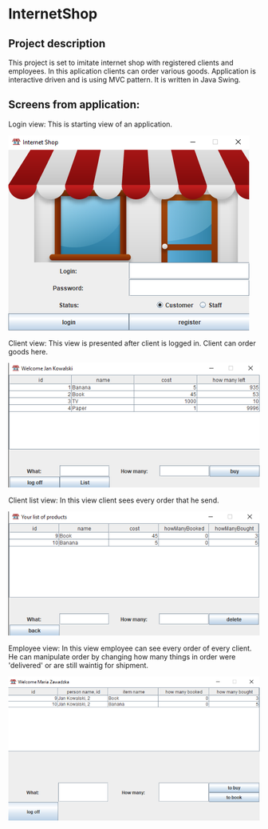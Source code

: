 # InternetShop

## Project description

This project is set to imitate internet shop with registered clients and employees. In this aplication clients can order various goods.
Application is interactive driven and is using MVC pattern. It is written in Java Swing.

## Screens from application:

Login view: This is starting view of an application.

![alt text](https://github.com/dandon223/InternetShop/blob/main/images/login.png?raw=true)

Client view: This view is presented after client is logged in. Client can order goods here.

![alt text](https://github.com/dandon223/InternetShop/blob/main/images/client.png?raw=true)

Client list view: In this view client sees every order that he send.

![alt text](https://github.com/dandon223/InternetShop/blob/main/images/clientList.png?raw=true)

Employee view: In this view employee can see every order of every client.
He can manipulate order by changing how many things in order were 'delivered' or are still waintig for shipment.

![alt text](https://github.com/dandon223/InternetShop/blob/main/images/worker.png?raw=true)

